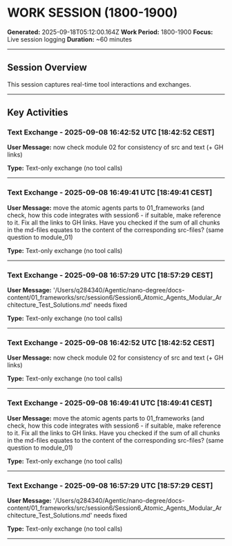 # WORK SESSION (1800-1900)

**Generated:** 2025-09-18T05:12:00.164Z
**Work Period:** 1800-1900
**Focus:** Live session logging
**Duration:** ~60 minutes

---

## Session Overview

This session captures real-time tool interactions and exchanges.

---

## Key Activities

### Text Exchange - 2025-09-08 16:42:52 UTC [18:42:52 CEST]

**User Message:** now check module 02 for consistency of src and text (+ GH links)

**Type:** Text-only exchange (no tool calls)

---

### Text Exchange - 2025-09-08 16:49:41 UTC [18:49:41 CEST]

**User Message:** move the atomic agents parts to 01_frameworks (and check, how this code integrates with session6 - if suitable, make reference to it. Fix all the links to GH links. Have you checked if the sum of all chunks in the md-files equates to the content of the corresponding src-files? (same question to module_01)

**Type:** Text-only exchange (no tool calls)

---

### Text Exchange - 2025-09-08 16:57:29 UTC [18:57:29 CEST]

**User Message:** '/Users/q284340/Agentic/nano-degree/docs-content/01_frameworks/src/session6/Session6_Atomic_Agents_Modular_Architecture_Test_Solutions.md' needs fixed

**Type:** Text-only exchange (no tool calls)

---

### Text Exchange - 2025-09-08 16:42:52 UTC [18:42:52 CEST]

**User Message:** now check module 02 for consistency of src and text (+ GH links)

**Type:** Text-only exchange (no tool calls)

---

### Text Exchange - 2025-09-08 16:49:41 UTC [18:49:41 CEST]

**User Message:** move the atomic agents parts to 01_frameworks (and check, how this code integrates with session6 - if suitable, make reference to it. Fix all the links to GH links. Have you checked if the sum of all chunks in the md-files equates to the content of the corresponding src-files? (same question to module_01)

**Type:** Text-only exchange (no tool calls)

---

### Text Exchange - 2025-09-08 16:57:29 UTC [18:57:29 CEST]

**User Message:** '/Users/q284340/Agentic/nano-degree/docs-content/01_frameworks/src/session6/Session6_Atomic_Agents_Modular_Architecture_Test_Solutions.md' needs fixed

**Type:** Text-only exchange (no tool calls)

---

